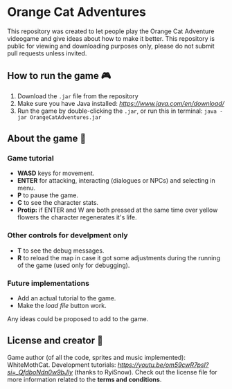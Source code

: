 # Orange Cat Adventures

This repository was created to let people play the Orange Cat Adventure videogame and give ideas about how to make it better. This repository is public for viewing and downloading purposes only, please do not submit pull requests unless invited.

## How to run the game 🎮

1. Download the `.jar` file from the repository
2. Make sure you have Java installed: _https://www.java.com/en/download/_
3. Run the game by double-clicking the `.jar`, or run this in terminal: `java -jar OrangeCatAdventures.jar`

## About the game 📖

### Game tutorial

- __WASD__ keys for movement.
- __ENTER__ for attacking, interacting (dialogues or NPCs) and selecting in menu.
- __P__ to pause the game.
- __C__ to see the character stats.
- __Protip:__ if ENTER and W are both pressed at the same time over yellow flowers the character regenerates it's life.

### Other controls for develpment only

- __T__ to see the debug messages.
- __R__ to reload the map in case it got some adjustments during the running of the game (used only for debugging).

### Future implementations

- Add an actual tutorial to the game.
- Make the _load file_ button work.

Any ideas could be proposed to add to the game.

## License and creator 💾

Game author (of all the code, sprites and music implemented): WhiteMothCat.
Development tutorials: _https://youtu.be/om59cwR7psI?si=_QfdboNdn0w9bJly_ (thanks to RyiSnow).
Check out the license file for more information related to the __terms and conditions__.
